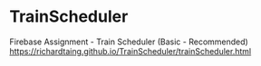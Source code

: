 # TrainScheduler
Firebase Assignment - Train Scheduler (Basic - Recommended)
https://richardtaing.github.io/TrainScheduler/trainScheduler.html
